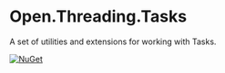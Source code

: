 # Open.Threading.Tasks

A set of utilities and extensions for working with Tasks.

[![NuGet](http://img.shields.io/nuget/v/Open.Threading.Tasks.svg)](https://www.nuget.org/packages/Open.Threading.Tasks/)
